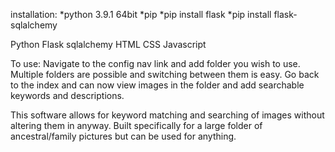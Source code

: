 installation:
   *python 3.9.1 64bit
   *pip 
  *pip install flask
   *pip install flask-sqlalchemy
   

Python
Flask
sqlalchemy
HTML
CSS
Javascript

To use:
Navigate to the config nav link and add folder you wish to use. 
Multiple folders are possible and switching between them is easy.
Go back to the index and can now view images in the folder and add searchable keywords and descriptions.

This software allows for keyword matching and searching of images without altering them in anyway.
Built specifically for a large folder of ancestral/family pictures but can be used for anything.
